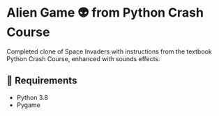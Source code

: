 # Alien Game 👽 from Python Crash Course
Completed clone of Space Invaders with instructions from the textbook Python Crash Course, enhanced with sounds effects.

## 🔧 Requirements
- Python 3.8
- Pygame
